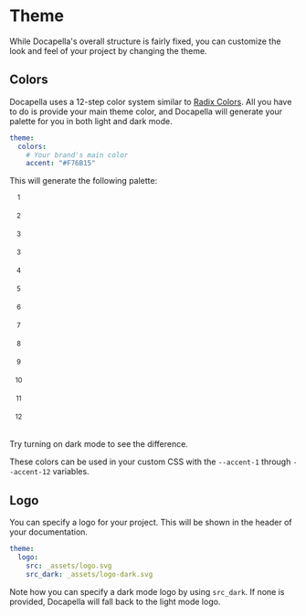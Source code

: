 # Theme

While Docapella's overall structure is fairly fixed, you can customize the look and feel of your project by changing the theme.

## Colors

Docapella uses a 12-step color system similar to [Radix Colors](https://www.radix-ui.com/colors). All you have to do is provide your main theme color, and Docapella will generate your palette for you in both light and dark mode.

```yaml title="docapella.yaml · Colors"
theme:
  colors:
    # Your brand's main color
    accent: "#F76B15"
```

This will generate the following palette:

<Flex justify="center">
  <div style="text-align: center; width: 2rem; height: 2rem; background-color: var(--accent-1)"> <small>1</small> </div>
  <div style="text-align: center; width: 2rem; height: 2rem; background-color: var(--accent-2)"> <small>2</small> </div>
  <div style="text-align: center; width: 2rem; height: 2rem; background-color: var(--accent-3)"> <small>3</small> </div>
  <div style="text-align: center; width: 2rem; height: 2rem; background-color: var(--accent-3)"> <small>3</small> </div>
  <div style="text-align: center; width: 2rem; height: 2rem; background-color: var(--accent-4)"> <small>4</small> </div>
  <div style="text-align: center; width: 2rem; height: 2rem; background-color: var(--accent-5)"> <small>5</small> </div>
  <div style="text-align: center; width: 2rem; height: 2rem; background-color: var(--accent-6)"> <small>6</small> </div>
  <div style="text-align: center; width: 2rem; height: 2rem; background-color: var(--accent-7); color: var(--accent-1)"> <small>7</small> </div>
  <div style="text-align: center; width: 2rem; height: 2rem; background-color: var(--accent-8); color: var(--accent-1)"> <small>8</small> </div>
  <div style="text-align: center; width: 2rem; height: 2rem; background-color: var(--accent-9); color: var(--accent-1)"> <small>9</small> </div>
  <div style="text-align: center; width: 2rem; height: 2rem; background-color: var(--accent-10); color: var(--accent-1)"> <small>10</small> </div>
  <div style="text-align: center; width: 2rem; height: 2rem; background-color: var(--accent-11); color: var(--accent-1)"> <small>11</small> </div>
  <div style="text-align: center; width: 2rem; height: 2rem; background-color: var(--accent-12); color: var(--accent-1)"> <small>12</small> </div>
</Flex>

Try turning on dark mode to see the difference.

These colors can be used in your custom CSS with the `--accent-1` through `--accent-12` variables.

## Logo

You can specify a logo for your project. This will be shown in the header of your documentation.

```yaml title="docapella.yaml · Logo"
theme:
  logo:
    src: _assets/logo.svg
    src_dark: _assets/logo-dark.svg
```

Note how you can specify a dark mode logo by using `src_dark`. If none is provided, Docapella will fall back to the light mode logo.
